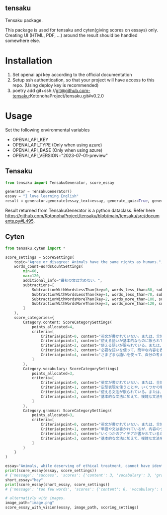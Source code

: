 ## tensaku
Tensaku package.

This package is used for tensaku and cyten(giving scores on essays) only.
Creating UI (HTML, PDF, ...) around the result should be handled somewhere else.

# Installation

1. Set openai api key according to the official documentation
2. Setup ssh authentication, so that your project will have access to this repo. (Using deploy key is recommended)
4. poetry add git+ssh://git@github.com-tensaku:KotonohaProject/tensaku.git#v0.2.0

# Usage

Set the following environmental variables
- OPENAI_API_KEY
- OPENAI_API_TYPE (Only when using azure)
- OPENAI_API_BASE (Only when using azure)
- OPENAI_API_VERSION="2023-07-01-preview"

## Tensaku


```python
from tensaku import TensakuGenerator, score_essay

generator = TensakuGenerator()
essay = "I love learning English"
result = generator.generate(essay_text=essay, generate_quiz=True, generate_comment=True, generate_native_example=True, generate_native_explanation=True)
```

Result returned from TensakuGenerator is a python dataclass. Refer here https://github.com/KotonohaProject/tensaku/blob/main/tensaku/src/documents.py#L495.

## Cyten

```python
from tensaku.cyten import *

score_settings = ScoreSettings(
    topic="Agree or disagree: Animals have the same rights as humans.",
    words_count=WordsCountSettings(
        min=60,
        max=120,
        additional_info="最初の文は含めない。",
        subtractions=[
            SubtractionWithWordsLessThan(key=0, words_less_than=80, subtract_points=2),
            SubtractionWithWordsLessThan(key=1, words_less_than=70, subtract_points=4),
            SubtractionWithWordsMoreThan(key=2, words_more_than=100, subtract_points=2),
            SubtractionWithWordsMoreThan(key=3, words_more_than=120, subtract_points=4)
        ]
    ),
    score_categories={
        Category.content: ScoreCategorySettings(
            points_allocated=4,
            criteria=[
                Criteria(point=0, content="英文が書かれていない。または、全体を通して出題のテーマから外れたことが書かれている。"),
                Criteria(point=1, content="使える語いが基本的なものに限られている。または、語いの誤りが多く、意図した内容が伝わらない。"),
                Criteria(point=2, content="使える語いが限られている。または、意味理解を妨げるような誤りが見られ、意図した内容が伝わりにくい部分が多くある。"),
                Criteria(point=3, content="必要な語いを使って、簡単な内容を表現することができる。誤りがあっても、意図した内容を伝えることができている。"),
                Criteria(point=4, content="さまざまな語いを使って、自分の考えや物事を詳しく説明することができる。一部誤りがあっても、意図した内容を十分に伝えることができている。")
            ]
        ),
        Category.vocabulary: ScoreCategorySettings(
            points_allocated=3,
            criteria=[
                Criteria(point=0, content="英文が書かれていない。または、全体を通して出題のテーマから外れたことが書かれている。"),
                Criteria(point=1, content="定型表現を使うことや、いくつかの単語を組み合わせることはできる。"),
                Criteria(point=2, content="使える文法が限られている。または、意味理解を妨げるような誤りが見られ、意図した内容が伝わりにくい部分が多くある。"),
                Criteria(point=3, content="基本的な文法に加えて、複雑な文法を使うことができる。一部誤りがあっても、意図した内容を十分に伝えることができている。")
            ]
        ),
        Category.grammar: ScoreCategorySettings(
            points_allocated=3,
            criteria=[
                Criteria(point=0, content="英文が書かれていない。または、全体を通して出題のテーマから外れたことが書かれている。"),
                Criteria(point=1, content="単語や文は書かれているが、内容のつながりが見られない。"),
                Criteria(point=2, content="いくつかのアイデアが書かれているが、内容のつながりが見えにくい。"),
                Criteria(point=3, content="基本的な文法に加えて、複雑な文法を使うことができる。一部誤りがあっても、意図した内容を十分に伝えることができている。")
            ]
        )
    }
)

essay="Animals, while deserving of ethical treatment, cannot have identical rights as humans due to fundamental differences in nature and societal roles. While animals should be protected from cruelty and exploitation, their rights must be contextualized differently. Human rights encompass complex societal, political, and personal freedoms unsuitable for animals. Instead, focusing on animal welfare and humane treatment aligns better with their needs and respects their unique place in our ecosystem."
print(score_essay(essay, score_settings))
# {'message': 'success', 'scores': {'content': 3, 'vocabulary': 3, 'grammar': 2, 'words_penalty': 0, 'total': 8}}
short_essay="hey"
print(score_essay(short_essay, score_settings))
# {'message': 'too few words', 'scores': {'content': 0, 'vocabulary': 0, 'grammar': 0, 'total': 0}}

# alternativly with images.
image_path="image.png"
score_essay_with_vision(essay, image_path, scoring_settings)
```
